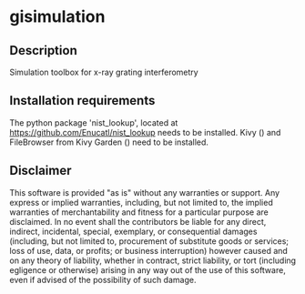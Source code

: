 # gisimulation

## Description

Simulation toolbox for x-ray grating interferometry

## Installation requirements

The python package 'nist_lookup', located at https://github.com/Enucatl/nist_lookup needs to be installed.
Kivy () and FileBrowser from Kivy Garden () need to be installed.

## Disclaimer

This software is provided "as is" without any warranties or support. Any express or implied warranties, 
including, but not limited to, the implied warranties of merchantability and fitness for a particular purpose are disclaimed.
In no event shall the contributors be liable for any direct, indirect, incidental, special, exemplary, or consequential damages 
(including, but not limited to, procurement of substitute goods or services; loss of use, data, or profits; or business interruption) 
however caused and on any theory of liability, whether in contract, strict liability, or tort (including egligence or otherwise) 
arising in any way out of the use of this software, even if advised of the possibility of such damage.